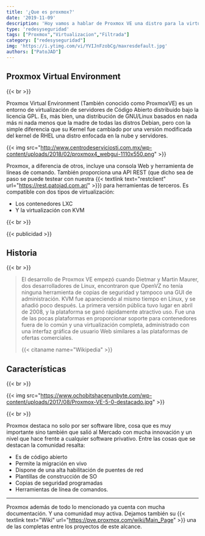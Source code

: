 ```yaml
---
title: '¿Que es proxmox?'
date: '2019-11-09'
description: 'Hoy vamos a hablar de Proxmox VE una distro para la virtualización '
type: 'redesyseguridad'
tags: ["Proxmox","Virtualizacion","Filtrada"]
category: ["redesyseguridad"]
img: 'https://i.ytimg.com/vi/YVIJnFzobCg/maxresdefault.jpg'
authors: ["PatoJAD"]
---
```


## Proxmox Virtual Environment

{{< br >}}

Proxmox Virtual Environment (También conocido como ProxmoxVE) es un entorno de virtualización de servidores de Código Abierto distribuido bajo la licencia GPL. Es, más bien, una distribución de GNU/Linux basados en nada más ni nada menos que la madre de todas las distros Debian, pero con la simple diferencia que su Kernel fue cambiado por una versión modificada del kernel de RHEL una distro enfocada en la nube y servidores.

{{< img src="http://www.centrodeserviciosti.com.mx/wp-content/uploads/2018/02/proxmox4_webgui-1110x550.png" >}}

Proxmox, a diferencia de otros, incluye una consola Web y herramienta de líneas de comando. También proporciona una API REST (que dicho sea de paso se puede testear con nuestra {{< textlink text="restclient" url="https://rest.patojad.com.ar/" >}}) para herramientas de terceros. Es compatible con dos tipos de virtualización:
*	Los contenedores LXC
*	Y la virtualización con KVM

{{< br >}}

{{< publicidad >}}

## Historia

{{< br >}}

>El desarrollo de Proxmox VE empezó cuando Dietmar y Martin Maurer, dos desarrolladores de Linux, encontraron que OpenVZ no tenía ninguna herramienta de copias de seguridad y tampoco una GUI de administración. KVM fue apareciendo al mismo tiempo en Linux, y se añadió poco después. La primera versión pública tuvo lugar en abril de 2008, y la plataforma se ganó rápidamente atractivo uso. Fue una de las pocas plataformas en proporcionar soporte para contenedores fuera de lo común y una virtualización completa, administrado con una interfaz gráfica de usuario Web similares a las plataformas de ofertas comerciales.
>
>{{< citaname name="Wikipedia" >}}

## Características

{{< br >}}

{{< img src="https://www.ochobitshacenunbyte.com/wp-content/uploads/2017/08/Proxmox-VE-5-0-destacado.jpg" >}}

{{< br >}}

Proxmox destaca no solo por ser software libre, cosa que es muy importante sino también que salió al Mercado con mucha innovación y un nivel que hace frente a cualquier software privativo. Entre las cosas que se destacan la comunidad resalta:

* Es de código abierto
* Permite la migración en vivo
* Dispone de una alta habilitación de puentes de red
* Plantillas de construcción de SO
* Copias de seguridad programadas
* Herramientas de línea de comandos.

---

 Proxmox además de todo lo mencionado ya cuenta con mucha documentación. Y una comunidad muy activa. Dejamos también su {{< textlink text="Wiki" url="https://pve.proxmox.com/wiki/Main_Page" >}} una de las completas entre los proyectos de este alcance.
